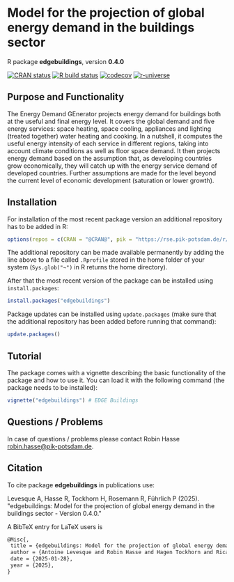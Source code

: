 # Model for the projection of global energy demand in the buildings sector

R package **edgebuildings**, version **0.4.0**

[![CRAN status](https://www.r-pkg.org/badges/version/edgebuildings)](https://cran.r-project.org/package=edgebuildings) [![R build status](https://github.com/ricardarosemann/edgebuildings/workflows/check/badge.svg)](https://github.com/ricardarosemann/edgebuildings/actions) [![codecov](https://codecov.io/gh/ricardarosemann/edgebuildings/branch/master/graph/badge.svg)](https://app.codecov.io/gh/ricardarosemann/edgebuildings) [![r-universe](https://pik-piam.r-universe.dev/badges/edgebuildings)](https://pik-piam.r-universe.dev/builds)

## Purpose and Functionality


  The Energy Demand GEnerator projects energy demand for buildings both at the
  useful and final energy level. It covers the global demand and five energy services:
  space heating, space cooling, appliances and lighting (treated together) water heating
  and cooking. In a nutshell, it computes the useful energy intensity of each service
  in different regions, taking into account climate conditions as well as floor space
  demand. It then projects energy demand based on the assumption that, as developing
  countries grow economically, they will catch up with the energy service demand of
  developed countries. Further assumptions are made for the level beyond
  the current level of economic development (saturation or lower growth).


## Installation

For installation of the most recent package version an additional repository has to be added in R:

```r
options(repos = c(CRAN = "@CRAN@", pik = "https://rse.pik-potsdam.de/r/packages"))
```
The additional repository can be made available permanently by adding the line above to a file called `.Rprofile` stored in the home folder of your system (`Sys.glob("~")` in R returns the home directory).

After that the most recent version of the package can be installed using `install.packages`:

```r 
install.packages("edgebuildings")
```

Package updates can be installed using `update.packages` (make sure that the additional repository has been added before running that command):

```r 
update.packages()
```

## Tutorial

The package comes with a vignette describing the basic functionality of the package and how to use it. You can load it with the following command (the package needs to be installed):

```r
vignette("edgebuildings") # EDGE Buildings
```

## Questions / Problems

In case of questions / problems please contact Robin Hasse <robin.hasse@pik-potsdam.de>.

## Citation

To cite package **edgebuildings** in publications use:

Levesque A, Hasse R, Tockhorn H, Rosemann R, Führlich P (2025). "edgebuildings: Model for the projection of global energy demand in the buildings sector - Version 0.4.0."

A BibTeX entry for LaTeX users is

 ```latex
@Misc{,
  title = {edgebuildings: Model for the projection of global energy demand in the buildings sector - Version 0.4.0},
  author = {Antoine Levesque and Robin Hasse and Hagen Tockhorn and Ricarda Rosemann and Pascal Führlich},
  date = {2025-01-28},
  year = {2025},
}
```
